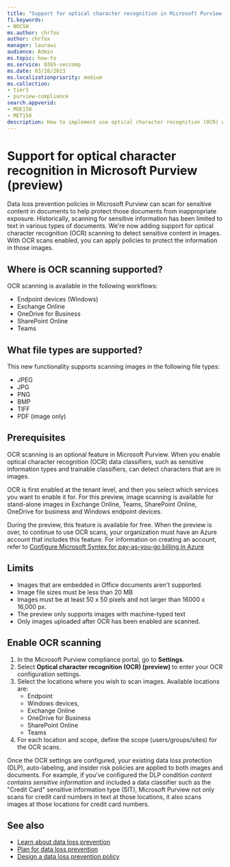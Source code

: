 ```yaml
---
title: "Support for optical character recognition in Microsoft Purview (preview)"
f1.keywords:
- NOCSH
ms.author: chrfox
author: chrfox
manager: laurawi
audience: Admin
ms.topic: how-to
ms.service: O365-seccomp
ms.date: 03/28/2023
ms.localizationpriority: medium
ms.collection:
- tier1
- purview-compliance
search.appverid:
- MOE150
- MET150
description: How to implement use optical character recognition (OCR) with MS Purview.
---
```


# Support for optical character recognition in Microsoft Purview (preview)

Data loss prevention policies in Microsoft Purview can scan for sensitive content in documents to help protect those documents from inappropriate exposure. Historically, scanning for sensitive information has been limited to text in various types of documents. We're now adding support for optical character recognition (OCR) scanning to detect sensitive content in images. With OCR scans enabled, you can apply policies to protect the information in those images.

## Where is OCR scanning supported?

OCR scanning is available in the following workflows:

- Endpoint devices (Windows)
- Exchange Online
- OneDrive for Business
- SharePoint Online
- Teams

## What file types are supported?

This new functionality supports scanning images in the following file types:

- JPEG
- JPG
- PNG
- BMP
- TIFF
- PDF (image only)

## Prerequisites

OCR scanning is an optional feature in Microsoft Purview. When you enable optical character recognition (OCR) data classifiers, such as sensitive information types and trainable classifiers, can detect characters that are in images.

OCR is first enabled at the tenant level, and then you select which services you want to enable it for. For this preview, image scanning is available for stand-alone images in Exchange Online, Teams, SharePoint Online, OneDrive for business and Windows endpoint devices. 

During the preview, this feature is available for free. When the preview is over, to continue to use OCR scans, your organization must have an Azure account that includes this feature. For information on creating an account, refer to [Configure Microsoft Syntex for pay-as-you-go billing in Azure](/microsoft-365/syntex/syntex-azure-billing)

## Limits

- Images that are embedded in Office documents aren't supported.
- Image file sizes must be less than 20 MB
- Images must be at least 50 x 50 pixels and not larger than 16000 x 16,000 px.
- The preview only supports images with machine-typed text
- Only images uploaded after OCR has been enabled are scanned.

## Enable OCR scanning

1. In the Microsoft Purview compliance portal, go to **Settings**.
2. Select **Optical character recognition (OCR) (preview)** to enter your OCR configuration settings.
3. Select the locations where you wish to scan images. Available locations are:
    - Endpoint
    - Windows devices,
    - Exchange Online
    - OneDrive for Business
    - SharePoint Online
    - Teams
4. For each location and scope, define the scope (users/groups/sites) for the OCR scans.

Once the OCR settings are configured, your existing data loss protection (DLP), auto-labeling, and insider risk policies are applied to both images and documents. For example, if you've configured the DLP condition *content contains sensitive information* and included a data classifier such as the "Credit Card" sensitive information type (SIT), Microsoft Purview not only scans for credit card numbers in text at those locations, it also scans images at those locations for credit card numbers.

## See also

- [Learn about data loss prevention](/compliance/dlp-learn-about-dlp)
- [Plan for data loss prevention](/compliance/dlp-overview-plan-for-dlp)
- [Design a data loss prevention policy](/compliance/dlp-policy-design)